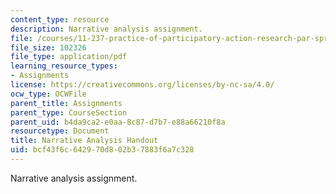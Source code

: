 ```yaml
---
content_type: resource
description: Narrative analysis assignment.
file: /courses/11-237-practice-of-participatory-action-research-par-spring-2016/bcf43f6c642970d802b37883f6a7c328_MIT11_237S16_Narrative.pdf
file_size: 102326
file_type: application/pdf
learning_resource_types:
- Assignments
license: https://creativecommons.org/licenses/by-nc-sa/4.0/
ocw_type: OCWFile
parent_title: Assignments
parent_type: CourseSection
parent_uid: b4da9ca2-e0aa-8c87-d7b7-e88a66210f8a
resourcetype: Document
title: Narrative Analysis Handout
uid: bcf43f6c-6429-70d8-02b3-7883f6a7c328
---
```

Narrative analysis assignment.